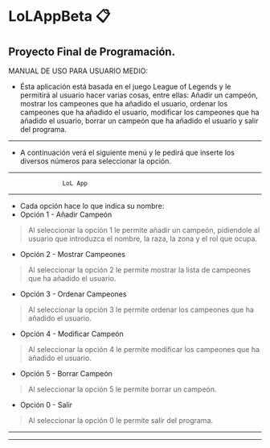 # LoLAppBeta :clipboard:
Proyecto Final de Programación.
---
MANUAL DE USO PARA USUARIO MEDIO:
* Ésta aplicación está basada en el juego League of Legends y le permitirá al usuario hacer varias cosas, entre ellas:
Añadir un campeón, mostrar los campeones que ha añadido el usuario, ordenar los campeones que ha añadido el usuario, modificar los
campeones que ha añadido el usuario, borrar un campeón que ha añadido el usuario y salir del programa.
---
* A continuación verá el siguiente menú y le pedirá que inserte los diversos números para seleccionar la opción.

---
                   LoL App                       
---
* Cada opción hace lo que indica su nombre:
* Opción 1 - Añadir Campeón
> Al seleccionar la opción 1 le permite añadir un campeón, pidiendole al usuario que introduzca el nombre, la raza, la zona y el rol que ocupa.
* Opción 2 - Mostrar Campeones
> Al seleccionar la opción 2 le permite mostrar la lista de campeones que ha añadido el usuario.
* Opción 3 - Ordenar Campeones
> Al seleccionar la opción 3 le permite ordenar los campeones que ha añadido el usuario.
* Opción 4 - Modificar Campeón
> Al seleccionar la opción 4 le permite modificar los campeones que ha añadido el usuario.
* Opción 5 - Borrar Campeón  
> Al seleccionar la opción 5 le permite borrar un campeón.
* Opción 0 - Salir             
> Al seleccionar la opción 0 le permite salir del programa.
---

---
